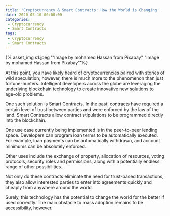 ```yaml
---
title: 'Cryptocurrency & Smart Contracts: How the World is Changing'
date: 2020-05-10 00:00:00
categories:
 - Cryptocurrency
 - Smart Contracts
tags:
 - Cryptocurrency
 - Smart Contracts
---
```


{% asset_img s1.jpeg '"Image by mohamed Hassan from Pixabay" "Image by mohamed Hassan from Pixabay"'%}

At this point, you have likely heard of cryptocurrencies paired with stories of wild speculation; however, there is much more to the phenomenon than just fortune-hunters. Intelligent developers across the globe are leveraging the underlying blockchain technology to create innovative new solutions to age-old problems.

One such solution is Smart Contracts. In the past, contracts have required a certain level of trust between parties and were enforced by the law of the land. Smart Contracts allow contract stipulations to be programmed directly into the blockchain.

One use case currently being implemented is in the peer-to-peer lending space. Developers can program loan terms to be automatically executed. For example, loan payments can be automatically withdrawn, and account minimums can be absolutely enforced.

Other uses include the exchange of property, allocation of resources, voting protocols, security roles and permissions, along with a potentially endless range of other possibilities.

Not only do these contracts eliminate the need for trust-based transactions, they also allow interested parties to enter into agreements quickly and cheaply from anywhere around the world.

Surely, this technology has the potential to change the world for the better if used correctly. The main obstacle to mass adoption remains to be accessibility, however.
